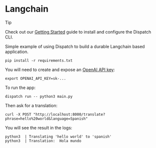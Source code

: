 # Langchain

> [!TIP]
> Check out our [Getting Started](https://docs.dispatch.run/getting-started/) guide to install and configure the Dispatch CLI.

Simple example of using Dispatch to build a durable Langchain based application.

```
pip install -r requirements.txt
```

You will need to create and expose an [OpenAI API key](https://platform.openai.com/api-keys):

```
export OPENAI_API_KEY=sk-...
```

To run the app:

```
dispatch run -- python3 main.py
```

Then ask for a translation:

```
curl -X POST "http://localhost:8000/translate?phrase=hello%20world&language=Spanish"
```

You will see the result in the logs:

```
python3  | Translating 'hello world' to 'spanish'
python3  | Translation:  Hola mundo
```
